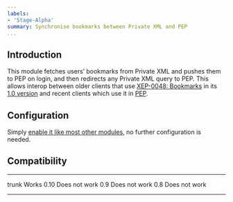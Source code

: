 ```yaml
---
labels:
- 'Stage-Alpha'
summary: Synchronise bookmarks between Private XML and PEP
...
```


Introduction
------------

This module fetches users’ bookmarks from Private XML and pushes them
to PEP on login, and then redirects any Private XML query to PEP.  This
allows interop between older clients that use [XEP-0048:
Bookmarks](https://xmpp.org/extensions/xep-0048.html) in its [1.0
version](https://xmpp.org/extensions/attic/xep-0048-1.0.html) and
recent clients which use it in
[PEP](https://xmpp.org/extensions/xep-0163.html).

Configuration
-------------

Simply [enable it like most other
modules](https://prosody.im/doc/installing_modules#prosody-modules), no
further configuration is needed.

Compatibility
-------------

  ------- ---------------
  trunk   Works
  0.10    Does not work
  0.9     Does not work
  0.8     Does not work
  ------- ---------------
